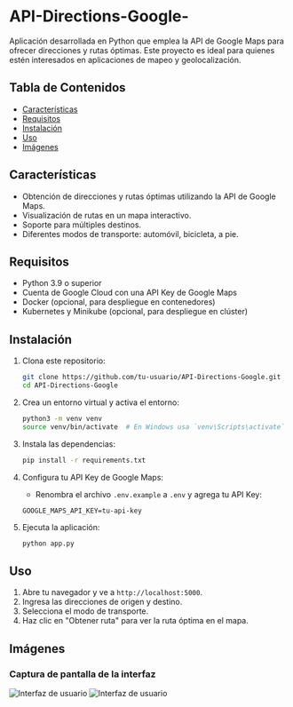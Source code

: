 # API-Directions-Google-
Aplicación desarrollada en Python que emplea la API de Google Maps para ofrecer direcciones y rutas óptimas. Este proyecto es ideal para quienes estén interesados en aplicaciones de mapeo y geolocalización.

## Tabla de Contenidos
- [Características](#características)
- [Requisitos](#requisitos)
- [Instalación](#instalación)
- [Uso](#uso)
- [Imágenes](#imágenes)

## Características
- Obtención de direcciones y rutas óptimas utilizando la API de Google Maps.
- Visualización de rutas en un mapa interactivo.
- Soporte para múltiples destinos.
- Diferentes modos de transporte: automóvil, bicicleta, a pie.

## Requisitos
- Python 3.9 o superior
- Cuenta de Google Cloud con una API Key de Google Maps
- Docker (opcional, para despliegue en contenedores)
- Kubernetes y Minikube (opcional, para despliegue en clúster)

## Instalación
1. Clona este repositorio:
    ```bash
    git clone https://github.com/tu-usuario/API-Directions-Google.git
    cd API-Directions-Google
    ```

2. Crea un entorno virtual y activa el entorno:
    ```bash
    python3 -m venv venv
    source venv/bin/activate  # En Windows usa `venv\Scripts\activate`
    ```

3. Instala las dependencias:
    ```bash
    pip install -r requirements.txt
    ```

4. Configura tu API Key de Google Maps:
    - Renombra el archivo `.env.example` a `.env` y agrega tu API Key:
    ```env
    GOOGLE_MAPS_API_KEY=tu-api-key
    ```

5. Ejecuta la aplicación:
    ```bash
    python app.py
    ```

## Uso
1. Abre tu navegador y ve a `http://localhost:5000`.
2. Ingresa las direcciones de origen y destino.
3. Selecciona el modo de transporte.
4. Haz clic en "Obtener ruta" para ver la ruta óptima en el mapa.

## Imágenes

### Captura de pantalla de la interfaz
![Interfaz de usuario](https://ibb.co/KzR2sj7)
![Interfaz de usuario](https://ibb.co/JdjkkSN)

